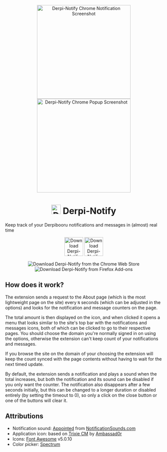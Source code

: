 <p align="center"><img src="https://raw.githubusercontent.com/SeinopSys/Derpi-Notify/master/screenshots/chrome/notification.png" alt="Derpi-Notify Chrome Notification Screenshot" width="300px"> <img src="https://raw.githubusercontent.com/SeinopSys/Derpi-Notify/master/screenshots/chrome/popup.png" alt="Derpi-Notify Chrome Popup Screenshot" width="300px"></p>
<h1 align="center"><img src="https://raw.githubusercontent.com/SeinopSys/Derpi-Notify/master/derpinotify/img/app-48.png" alt="Derpi-Notify Extension Logo" height="30px"> Derpi-Notify</h1>

Keep track of your Derpibooru notifications and messages in (almost) real time

<p align="center"><a href="https://chrome.google.com/webstore/detail/derpi-notify/injlokbojlfffbonihefcbhikkkpepgn"><img src="https://developer.chrome.com/webstore/images/ChromeWebStore_BadgeWBorder_v2_340x96.png" height="60" alt="Download Derpi-Notify from the Chrome Web Store"></a> <a href="https://addons.mozilla.org/en-US/firefox/addon/derpi-notify/"><img src="https://addons.cdn.mozilla.net/static/img/addons-buttons/AMO-button_1.png" height="60" alt="Download Derpi-Notify from Firefox Add-ons"></a></p>

<p align="center"><img alt="Download Derpi-Notify from the Chrome Web Store" src="https://img.shields.io/chrome-web-store/v/injlokbojlfffbonihefcbhikkkpepgn"> <img alt="Download Derpi-Notify from Firefox Add-ons" src="https://img.shields.io/amo/v/derpi-notify"></p>

## How does it work?

The extension sends a request to the About page (which is the most lightweight page on the site) every `N` seconds (which can be adjusted in the options) and looks for the notification and message counters on the page.

The total amount is then displayed on the icon, and when clicked it opens a menu that looks similar to the site's top bar with the notifications and messages icons, both of which can be clicked to go to their respective pages. You should choose the domain you're normally signed in on using the options, otherwise the extension can't keep count of your notifications and messages.

If you browse the site on the domain of your choosing the extension will keep the count synced with the page contents without having to wait for the next timed update.

By default, the extension sends a notification and plays a sound when the total increases, but both the notification and its sound can be disabled if you only want the counter. The notification also disappears after a few seconds initially, but this can be changed to a longer duration or disabled entirely (by setting the timeout to 0), so only a click on the close button or one of the buttons will clear it.

## Attributions

 - Notification sound: [Appointed](https://notificationsounds.com/message-tones/appointed-529) from [NotificationSounds.com](https://notificationsounds.com)
 - Application icon: based on [Trixie CM](https://ambassad0r.deviantart.com/art/Trixie-CM-564230189) by [Ambassad0r](https://ambassad0r.deviantart.com/)
 - Icons: [Font Awesome](https://fontawesome.com/license) v5.0.10
 - Color picker: [Spectrum](https://bgrins.github.io/spectrum/)
